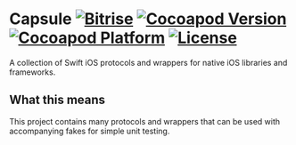 # Capsule [![Bitrise](https://app.bitrise.io/app/c7517344c4df3fb0/status.svg?token=9PaWYidx-KT_cmHr0mPagw&branch=master)](https://app.bitrise.io/app/9PaWYidx-KT_cmHr0mPagw) [![Cocoapod Version](https://img.shields.io/cocoapods/v/Capsule.svg)](https://github.com/rbaumbach/Capsule) [![Cocoapod Platform](https://img.shields.io/badge/platform-iOS-blue.svg)](https://github.com/rbaumbach/Capsule) [![License](https://img.shields.io/dub/l/vibe-d.svg)](https://github.com/rbaumbach/InstagramSimpleOAuth/blob/master/MIT-LICENSE.txt)

A collection of Swift iOS protocols and wrappers for native iOS libraries and frameworks.

## What this means

This project contains many protocols and wrappers that can be used with accompanying fakes for simple unit testing.

